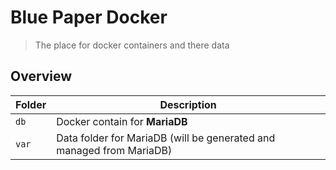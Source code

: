 
# Blue Paper Docker

> The place for docker containers and there data

## Overview

Folder       | Description
-------------|------------------------------------------
`db`         | Docker contain for **MariaDB**
`var`        | Data folder for MariaDB (will be generated and managed from MariaDB)
